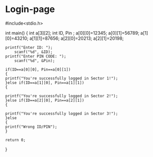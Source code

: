 # Login-page
#include<stdio.h>

int main()
{
    int a[3][2];
    int ID, Pin ;
    a[0][0]=12345;
     a[0][1]=56789;
    a[1][0]=43210;
     a[1][1]=87656;
    a[2][0]=20213;
    a[2][1]=20198;
    
    printf("Enter ID: ");
        scanf("%d", &ID);
    printf("Enter PIN CODE: ");
        scanf("%d", &Pin); 
    
    if(ID==a[0][0], Pin==a[0][1])
    {
    printf("You're successfully logged in Sector 1!");
    }else if(ID==a[1][0], Pin==a[1][1])
    {
    
    printf("You're successfully logged in Sector 2!");
    }else if(ID==a[2][0], Pin==a[2][1])
    {
    
    printf("You're successfully logged in Sector 3!");
    }else
    {
    printf("Wrong ID/PIN");
    }
    
    return 0;
}
